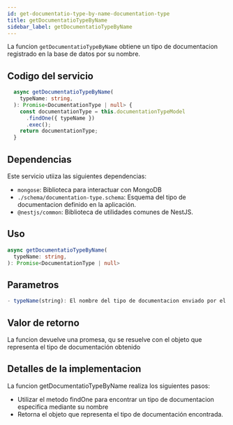 ```yaml
---
id: get-documentatio-type-by-name-documentation-type
title: getDocumentatioTypeByName
sidebar_label: getDocumentatioTypeByName
---
```


La funcion `getDocumentatioTypeByName` obtiene un tipo de documentacion registrado en la base de datos por su nombre.

## Codigo del servicio
```typescript
  async getDocumentatioTypeByName(
    typeName: string,
  ): Promise<DocumentationType | null> {
    const documentationType = this.documentationTypeModel
      .findOne({ typeName })
      .exec();
    return documentationType;
  }
  ```

  ## Dependencias
  Este servicio utiiza las siguientes dependencias:
  - `mongose`: Biblioteca para interactuar con MongoDB
  - `./schema/documentation-type.schema`: Esquema del tipo de documentacion definido en la aplicación.
  - `@nestjs/common`: Biblioteca de utilidades comunes de NestJS.

  ## Uso
  ```typescript
  async getDocumentatioTypeByName(
    typeName: string,
  ): Promise<DocumentationType | null>
  ```

  ## Parametros
  ```typescript
  - typeName(string): El nombre del tipo de documentacion enviado por el cliente.
  ```

  ## Valor de retorno
  La funcion devuelve una promesa, qu se resuelve con el objeto que representa el tipo de documentación obtenido

  ## Detalles de la implementacion
  La funcion getDocumentatioTypeByName realiza los siguientes pasos:

  - Utilizar el metodo findOne para encontrar un tipo de documentacion especifica mediante su nombre
  - Retorna el objeto que representa el tipo de documentación encontrada.